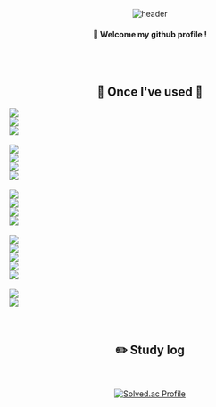 <div align="center"> 

![header](https://capsule-render.vercel.app/api?type=cylinder&color=000000&height=150&section=header&text=JHCard7872&fontColor=ffffff&fontSize=70&animation=fadeIn&fontAlignY=55&desc=%20&descAlignY=62&descAlign=62)
  
####  :wave: Welcome my github profile !

  
 <br/>
  
 <br/>
  
## 🔨 Once I've used 🔨
<div style="display:flex; flex-direction:column; align-items:flex-start;">
    <img src="https://img.shields.io/badge/html5-E34F26?style=flat-square&logo=html5&logoColor=white"> 
    <img src="https://img.shields.io/badge/css-1572B6?style=flat-square&logo=css3&logoColor=white"> 
    <img src="https://img.shields.io/badge/javascript-F7DF1E?style=flat-square&logo=javascript&logoColor=black"><br/>
    <img src="https://img.shields.io/badge/Java-007396?style=flat-square&logo=Java&logoColor=white"> 
    <img src="https://img.shields.io/badge/Python-3776AB?style=flat-square&logo=python&logoColor=white"> 
    <img src="https://img.shields.io/badge/c++-%2300599C.svg?style=flat-square&logo=c%2B%2B&logoColor=white"/>
    <img src="https://img.shields.io/badge/c%23-%23239120.svg?style=flat-square&logo=c-sharp&logoColor=white"/><br/>
    <img src="https://img.shields.io/badge/flask-000000?style=flat-square&logo=flask&logoColor=white">
    <img src="https://img.shields.io/badge/spring-6DB33F?style=flat-square&logo=spring&logoColor=white"> 
    <img src="https://img.shields.io/badge/unity-%23000000.svg?style=flat-square&logo=unity&logoColor=white"/>
    <img src="https://img.shields.io/badge/TensorFlow-FF6F00?style=flat-square&logo=TensorFlow&logoColor=white"><br/>
    <img src="https://img.shields.io/badge/IntelliJ IDEA-000000?style=flat-square&logo=intellij-idea&logoColor=white">
    <img src="https://img.shields.io/badge/Visual Studio Code-007ACC?style=flat-square&logo=visual-studio-code&logoColor=white">
    <img src="https://img.shields.io/badge/Visual Studio-5C2D91?style=flat-square&logo=visual-studio&logoColor=white">
    <img src="https://img.shields.io/badge/Eclipse IDE-2C2255?style=flat-square&logo=eclipse-ide&logoColor=white">
    <img src="https://img.shields.io/badge/Anaconda-44A833?style=flat-square&logo=anaconda&logoColor=white"><br/>
    <img src="https://img.shields.io/badge/Git-F05032?style=flat-square&logo=git&logoColor=white">
    <img src="https://img.shields.io/badge/GitHub-181717?style=flat-square&logo=github&logoColor=white">
</div><br>

 
<br/>
 
## :pencil2: Study log
 
<br/>

[![Solved.ac Profile](http://mazassumnida.wtf/api/v2/generate_badge?boj=indo7872)](https://solved.ac/indo7872/)
<br/>



</div>
